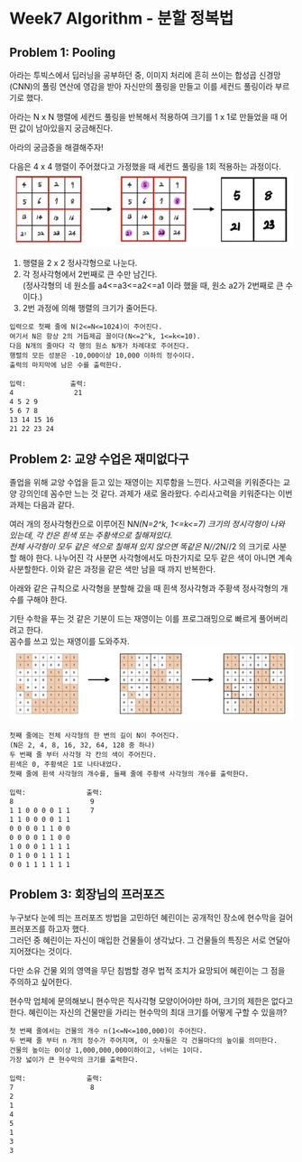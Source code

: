 # Week7 Algorithm - 분할 정복법

## Problem 1: Pooling

아라는 투빅스에서 딥러닝을 공부하던 중, 이미지 처리에 흔히 쓰이는 합성곱 신경망(CNN)의 풀링 연산에 영감을 받아 자신만의 풀링을 만들고 이를 세컨드 풀링이라 부르기로 했다.

아라는 N x N 행렬에 세컨드 풀링을 반복해서 적용하여 크기를 1 x 1로 만들었을 때 어떤 값이 남아있을지 궁금해진다.

아라의 궁금증을 해결해주자!

다음은 4 x 4 행렬이 주어졌다고 가정했을 때 세컨드 풀링을 1회 적용하는 과정이다.
 ![alt-text](problem1.jpg)
1. 행렬을 2 x 2 정사각형으로 나눈다.
2. 각 정사각형에서 2번째로 큰 수만 남긴다.  
    (정사각형의 네 원소를 a4<=a3<=a2<=a1 이라 했을 때, 원소 a2가 2번째로 큰 수이다.)
3. 2번 과정에 의해 행렬의 크기가 줄어든다.      
```
입력으로 첫째 줄에 N(2<=N<=1024)이 주어진다.
여기서 N은 항상 2의 거듭제곱 꼴이다(N<=2^k, 1<=k<=10).
다음 N개의 줄마다 각 행의 원소 N개가 차례대로 주어진다. 
행렬의 모든 성분은 -10,000이상 10,000 이하의 정수이다. 
출력의 마지막에 남은 수를 출력한다. 

입력:           출력:   
4               21  
4 5 2 9 
5 6 7 8 
13 14 15 16 
21 22 23 24 
```

## Problem 2: 교양 수업은 재미없다구

졸업을 위해 교양 수업을 듣고 있는 재영이는 지루함을 느낀다. 사고력을 키워준다는 교양 강의인데 꼼수만 느는 것 같다. 과제가 새로 올라왔다. 수리사고력을 키워준다는 이번 과제는 다음과 같다.       

여러 개의 정사각형칸으로 이루어진 N*N(N=2^k, 1<=k<=7) 크기의 정시각형이 나와 있는데, 각 칸은 흰색 또는 주황색으로 칠해져있다.       
전체 사각형이 모두 같은 색으로 칠해져 있지 않으면 똑같은 N//2*N//2 의 크기로 사분할 해야 한다. 나누어진 각 사분면 사각형에서도 마찬가지로 모두 같은 색이 아니면 계속 사분할한다. 이와 같은 과정을 같은 색만 남을 때 까지 반복한다.      

아래와 같은 규칙으로 사각형을 분할해 갔을 때 흰색 정사각형과 주황색 정사각형의 개수를 구해야 한다.  

기탄 수학을 푸는 것 같은 기분이 드는 재영이는 이를 프로그래밍으로 빠르게 풀어버리려고 한다.     
꼼수를 쓰고 있는 재영이를 도와주자. 
![alt-text](problem2.jpg)
~~~
첫째 줄에는 전체 사각형의 한 변의 길이 N이 주어진다.
(N은 2, 4, 8, 16, 32, 64, 128 중 하나)
두 번째 줄 부터 사각형 각 칸의 색이 주어진다. 
흰색은 0, 주황색은 1로 나타내었다. 
첫째 줄에 흰색 사각형의 개수를, 둘째 줄에 주황색 사각형의 개수를 출력한다. 

입력:               출력:
8                   9
1 1 0 0 0 0 1 1     7
1 1 0 0 0 0 1 1
0 0 0 0 1 1 0 0 
0 0 0 0 1 1 0 0 
1 0 0 0 1 1 1 1
0 1 0 0 1 1 1 1
0 0 1 1 1 1 1 1
~~~

## Problem 3: 회장님의 프러포즈

누구보다 눈에 띄는 프러포즈 방법을 고민하던 혜린이는 공개적인 장소에 현수막을 걸어 프러포즈를 하고자 했다.      
그러던 중 혜린이는 자신이 매입한 건물들이 생각났다. 그 건물들의 특징은 서로 연달아 지어졌다는 것이다.   

다만 소유 건물 외의 영역을 무단 침범할 경우 법적 조치가 요망되어 혜린이는 그 점을 주의하고 싶어한다.    

현수막 업체에 문의해보니 현수막은 직사각형 모양이어야만 하며, 크기의 제한은 없다고 한다. 혜린이는 자신의 건물만을 가리는 현수막의 최대 크기를 어떻게 구할 수 있을까?

~~~
첫 번째 줄에서는 건물의 개수 n(1<=N<=100,000)이 주어진다.   
두 번째 줄 부터 n 개의 정수가 주어지며, 이 숫자들은 각 건물마다의 높이를 의미한다.
건물의 높이는 0이상 1,000,000,000이하이고, 너비는 1이다. 
가장 넓이가 큰 현수막의 크기를 출력한다.    

입력:               출력: 
7                   8
2
1
4
5
1
3
3